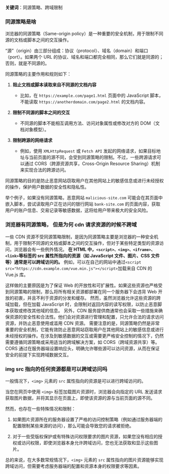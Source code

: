 **关键词**：同源策略、跨域限制

### 同源策略是啥

浏览器的同源策略（Same-origin policy）是一种重要的安全机制，用于限制不同源的文档或脚本之间的交互操作。

“源”（origin）由三部分组成：协议（protocol）、域名（domain）和端口（port）。如果两个 URL 的协议、域名和端口都完全相同，那么它们就是同源的；否则，就是不同源的。

同源策略的主要作用和规则如下：

1. **阻止文档或脚本读取来自不同源的文档内容**

   - 比如，在 `https://example.com/page1.html` 页面中的 JavaScript 脚本，不能读取 `https://anotherdomain.com/page2.html` 的文档内容。

2. **限制不同源的脚本之间的交互**

   - 不同源的脚本不能相互调用方法、访问对象属性或修改对方的 DOM（文档对象模型）。

3. **限制跨源的网络请求**
   - 例如，使用 `XMLHttpRequest` 或 `Fetch API` 发起的网络请求，如果目标地址与当前页面的源不同，会受到同源策略的限制。不过，一些跨源请求可以通过 CORS（跨源资源共享，Cross-Origin Resource Sharing）机制来实现合法的跨源访问。

同源策略的目的是防止恶意网站窃取用户在其他网站上的敏感信息或进行未经授权的操作，保护用户数据的安全性和隐私性。

举个例子，如果没有同源策略，恶意网站 `malicious-site.com` 可能会在其页面中嵌入脚本，尝试读取用户正在访问的银行网站 `bank-site.com` 的页面内容，获取用户的账户信息、交易记录等敏感数据，这将给用户带来极大的安全风险。

### 浏览器有同源策略， 但是为何 cdn 请求资源的时候不跨域

一些 CDN 资源不受同源策略限制，是因为同源策略主要是浏览器的一种安全机制，用于限制不同源的文档或脚本之间的交互操作，但对于某些特定类型的资源访问，浏览器会有一些例外情况。
**在 HTML 中，`<script>、<img>、<iframe>、<link>`等标签的 src 属性所指向的资源（如 JavaScript 文件、图片、CSS 文件等）通常是可以跨域访问的。**
例如，可以在自己的网站中通过`<script src="https://cdn.example.com/vue.min.js"></script>`加载来自 CDN 的 Vue.js 库。

这样做的主要原因是为了保证 Web 的开放性和可扩展性。如果这些资源也严格受到同源策略的限制，那么将所有相关资源都部署在同一个服务器下会违背 Web 开放的初衷，并且不利于资源的分发和缓存。
然而，虽然浏览器允许这些资源的跨域加载，但在加载 JavaScript 时，会限制对返回内容的读写权限，以防止恶意脚本获取或修改其他域的信息。
另外，CDN 服务提供商通常也会采取一些措施来确保资源的安全性和合法性。他们会对资源进行管理和配置，只允许合法的请求访问资源，并防止恶意使用或滥用 CDN 资源。
需要注意的是，同源策略仍然是非常重要的安全机制，它能有效防止恶意网站窃取用户在其他网站上的敏感信息或进行未经授权的操作。在涉及到敏感数据的交互或需要更严格安全控制的情况下，仍然需要遵循同源策略或采用适当的跨域解决方案，如 CORS（跨域资源共享）等。CORS 通过在服务器端设置响应头，明确允许哪些源可以访问资源，从而在保证安全的前提下实现跨域数据交互。

### img src 指向的任何资源都是可以跨域访问吗

一般情况下，`<img>` 元素的 `src` 属性指向的资源是可以进行跨域访问的。

当您在网页中使用 `<img>` 标签加载图片资源时，浏览器会向指定的 URL 发送请求获取图片数据，并将其显示在页面上，即使该资源的源与当前页面的源不同。

然而，也存在一些特殊情况和限制：

1. 如果图片资源所在的服务器设置了严格的访问控制策略（例如通过服务器端的配置限制某些来源的访问），那么可能会导致您的请求被拒绝。

2. 对于一些受版权保护或有特殊访问权限要求的图片资源，如果您没有相应的授权或访问权限，即使浏览器本身允许跨域访问，您也无法获取和显示这些图片。

总的来说，在大多数常规情况下，`<img>` 元素的 `src` 属性指向的图片资源能够实现跨域访问，但需要考虑服务器端的配置和资源本身的权限要求等因素。
